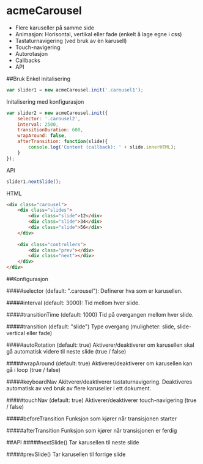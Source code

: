 # acmeCarousel

- Flere karuseller på samme side
- Animasjon: Horisontal, vertikal eller fade (enkelt å lage egne i css)
- Tastaturnavigering (ved bruk av èn karusell)
- Touch-navigering
- Autorotasjon
- Callbacks
- API

##Bruk
Enkel initalisering
```javascript
var slider1 = new acmeCarousel.init('.carousel1');
```

Initalisering med konfigurasjon
```javascript
var slider2 = new acmeCarousel.init({
	selector: '.carousel2',
	interval: 2500,
	transitionDuration: 600,
	wrapAround: false,
	afterTransition: function(slide){
		console.log('Content (callback): ' + slide.innerHTML);
	}
});
```

API
```javascript
slider1.nextSlide();
```

HTML
```html
<div class="carousel">
	<div class="slides">
		<div class="slide">12</div>
		<div class="slide">34</div>
		<div class="slide">56</div>
	</div>
		
	<div class="controllers">
		<div class="prev"></div>
		<div class="next"></div>
	</div>
</div>
```

##Konfigurasjon

#####selector (default: ".carousel"): 
Definerer hva som er karusellen.

#####interval (default: 3000): 
Tid mellom hver slide.

#####transitionTime (default: 1000)
Tid på overgangen mellom hver slide.

#####transition (default: "slide")
Type overgang (muligheter: slide, slide-vertical eller fade)

#####autoRotation (default: true)
Aktiverer/deaktiverer om karusellen skal gå automatisk videre til neste slide (true / false)

#####wrapAround (default: true)
Aktiverer/deaktiverer om karusellen kan gå i loop (true / false)

#####keyboardNav
Akitverer/deaktiverer tastaturnavigering. Deaktiveres automatisk av ved bruk av flere karuseller i ett dokument.

#####touchNav (default: true)
Aktiverer/deaktiverer touch-navigering (true / false)

#####beforeTransition
Funksjon som kjører når transisjonen starter

#####afterTransition
Funksjon som kjører når transisjonen er ferdig

##API
#####nextSlide()
Tar karusellen til neste slide

#####prevSlide()
Tar karusellen til forrige slide


